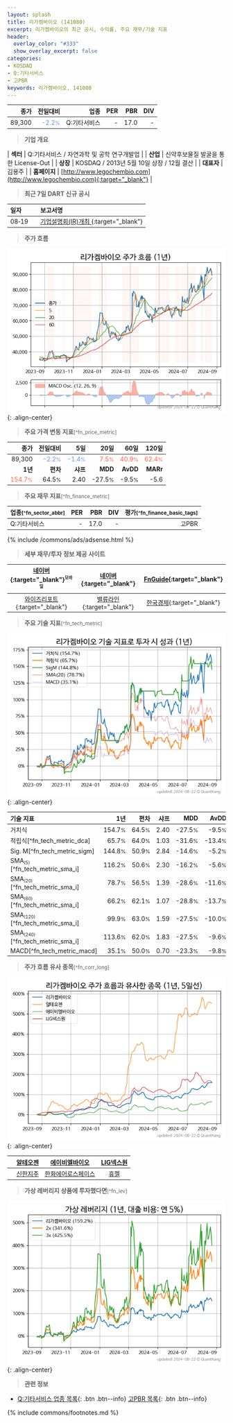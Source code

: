 ```yaml
---
layout: splash
title: 리가켐바이오 (141080)
excerpt: 리가켐바이오의 최근 공시, 수익률, 주요 재무/기술 지표
header:
  overlay_color: "#333"
  show_overlay_excerpt: false
categories:
- KOSDAQ
- Q:기타서비스
- 고PBR
keywords: 리가켐바이오, 141080
---
```


| **종가** | **전일대비** | **업종** | **PER** | **PBR** | **DIV** |
| -------: | -----------: | -------: | ------: | ------: | ------: |
| 89,300 | <span style="color: cornflowerblue">-2.2<small>%</small></span> | Q:기타서비스 | - | 17.0 | - |

<!-- more -->


> **기업 개요**<a id="company"></a>

| <span style="white-space:nowrap;">**섹터**</span> | Q:기타서비스 / 자연과학 및 공학 연구개발업 |
| <span style="white-space:nowrap;">**산업**</span> | 신약후보물질 발굴을 통한 License-Out |
| <span style="white-space:nowrap;">**상장**</span> | KOSDAQ / 2013년 5월 10일 상장 / 12월 결산 |
| <span style="white-space:nowrap;">**대표자**</span> | 김용주 |
| <span style="white-space:nowrap;">**홈페이지**</span> | [http://www.legochembio.com](http://www.legochembio.com){:target="_blank"} |


> **최근 7일 DART 신규 공시**<a id="dart"></a>

| **일자** |      | **보고서명** |
| :------- | :--- | :----------- |
| 08&#x2011;19 | | [기업설명회(IR)개최              ](https://dart.fss.or.kr/dsaf001/main.do?rcpNo=20240819900195){:target="_blank"} |


> **주가 흐름**<a id="price"></a>

![141080](/stock/images/141080.png){: .align-center}


> **주요 가격 변동 지표**<small>[^fn_price_metric]</small>

| **종가** | **전일대비** | **5일** | **20일** | **60일** | **120일** |
| -------: | -----------: | ------: | -------: | -------: | --------: |
| 89,300 | <span style="color: cornflowerblue">-2.2<small>%</small></span> | <span style="color: cornflowerblue">-1.4<small>%</small></span> | <span style="color: tomato">7.5<small>%</small></span> | <span style="color: tomato">40.9<small>%</small></span> | <span style="color: tomato">62.4<small>%</small></span> |
| **1년** | **편차** | **샤프** | **MDD** | **AvDD** | **MARr** |
| <span style="color: tomato">154.7<small>%</small></span> | 64.5<small>%</small> | 2.40 | -27.5<small>%</small> | -9.5<small>%</small> | -5.6 |


> **주요 재무 지표**<small>[^fn_finance_metric]</small>

| **업종**<small>[^fn_sector_abbr]</small> | **PER** | **PBR** | **DIV** | **평가**<small>[^fn_finance_basic_tags]</small> |
| :--------------------------------------- | ------: | ------: | ------: | ----------------------------------------------: |
| Q:기타서비스 | - | 17.0 | - | 고PBR |



{% include /commons/ads/adsense.html %}

> **세부 재무/투자 정보 제공 사이트**

| [네이버](https://m.stock.naver.com/domestic/stock/141080/finance/summary){:target="_blank"}<sup><small>모바일</small></sup> | [네이버](https://finance.naver.com/item/coinfo.naver?code=141080){:target="_blank"} | [FnGuide](https://comp.fnguide.com/SVO2/ASP/SVD_Invest.asp?gicode=A141080&MenuYn=Y){:target="_blank"} |
| :---: | :---: | :---: |
| [와이즈리포트](https://comp.wisereport.co.kr/company/c1040001.aspx?cmp_cd=141080){:target="_blank"} | [밸류라인](https://www.valueline.co.kr/finance/summary/141080){:target="_blank"} | [한국경제](https://markets.hankyung.com/stock/141080/financial-summary){:target="_blank"} |


> **주요 기술 지표**<small>[^fn_tech_metric]</small>


![141080](/stock/images/141080_tech.png){: .align-center}

| **기술 지표** | **1년** | **편차** | **샤프** | **MDD** | **AvDD** |
| :------------ | ------: | -----------: | -------: | ------: | -------: |
| 거치식 | 154.7<small>%</small> | 64.5<small>%</small> | 2.40 | -27.5<small>%</small> | -9.5<small>%</small> |
| 적립식[^fn_tech_metric_dca] | 65.7<small>%</small> | 64.0<small>%</small> | 1.03 | -31.6<small>%</small> | -13.4<small>%</small> |
| Sig. M[^fn_tech_metric_sigm] | 144.8<small>%</small> | 50.9<small>%</small> | 2.84 | -14.6<small>%</small> | -5.2<small>%</small> |
| SMA<small><sub>(5)</sub></small>[^fn_tech_metric_sma_i] | 116.2<small>%</small> | 50.6<small>%</small> | 2.30 | -16.2<small>%</small> | -5.6<small>%</small> |
| SMA<small><sub>(20)</sub></small>[^fn_tech_metric_sma_i] | 78.7<small>%</small> | 56.5<small>%</small> | 1.39 | -28.6<small>%</small> | -11.6<small>%</small> |
| SMA<small><sub>(60)</sub></small>[^fn_tech_metric_sma_i] | 66.2<small>%</small> | 62.1<small>%</small> | 1.07 | -28.8<small>%</small> | -13.7<small>%</small> |
| SMA<small><sub>(120)</sub></small>[^fn_tech_metric_sma_i] | 99.9<small>%</small> | 63.0<small>%</small> | 1.59 | -27.5<small>%</small> | -10.0<small>%</small> |
| SMA<small><sub>(240)</sub></small>[^fn_tech_metric_sma_i] | 113.6<small>%</small> | 62.0<small>%</small> | 1.83 | -27.5<small>%</small> | -9.6<small>%</small> |
| MACD[^fn_tech_metric_macd] | 35.1<small>%</small> | 50.0<small>%</small> | 0.70 | -23.3<small>%</small> | -9.8<small>%</small> |


> **주가 흐름 유사 종목**<a id="corr"></a><small>[^fn_corr_long]</small>

![141080](/stock/images/141080_corr.png){: .align-center}

|       | [알테오젠](/196170/) | [에이비엘바이오](/298380/) | [LIG넥스원](/079550/) |
| :---: | :------------------------------------: | :------------------------------------: | :------------------------------------: |
|       | [신한지주](/055550/) | [한화에어로스페이스](/012450/) | [휴젤](/145020/) |


> **가상 레버리지 상품에 투자했다면**<a id="2x"></a><small>[^fn_lev]</small>

![141080](/stock/images/141080_2x.png){: .align-center}


> **관련 정보**

- [Q:기타서비스 업종 목록](/stats/sector/kosdaq_업종_기타서비스_종목/){: .btn .btn--info} [고PBR 목록](/fn/fn_high_pbr/){: .btn .btn--info}

{% include commons/footnotes.md %}